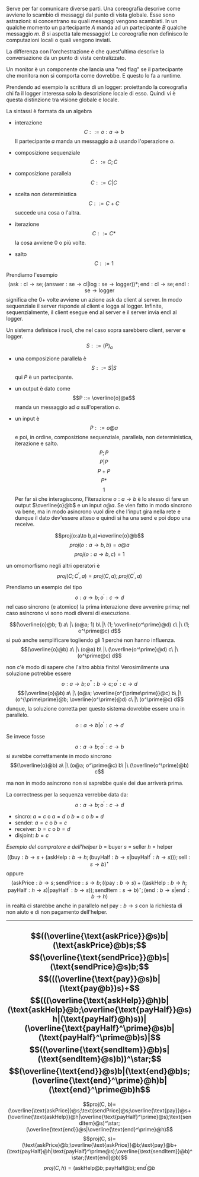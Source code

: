Serve per far comunicare diverse parti. Una coreografia descrive come avviene lo scambio di messaggi dal punto di vista globale.
Esse sono astrazioni: si concentrano su quali messaggi vengono scambiati. In un qualche momento un partecipante $A$ manda ad un partecipante $B$ qualche messaggio $m$. $B$ si aspetta tale messaggio!
Le coreografie non definisco le computazioni locali o quali vengono inviati.

La differenza con l'orchestrazione è che quest'ultima descrive la conversazione da un punto di vista centralizzato.

Un monitor è un componente che lancia una "red flag" se il partecipante che monitora non si comporta come dovrebbe. E questo lo fa a runtime.

Prendendo ad esempio la scrittura di un logger: proiettando la coreografia chi fa il logger interessa solo la descrizione locale di esso. Quindi vi è questa distinzione tra visione globale e locale.

La sintassi è formata da un algebra
- interazione
  $$C ::= o: a \to b$$
Il partecipante $a$ manda un messaggio a $b$ usando l'operazione $o$.

- composizione sequenziale
$$C ::= C;C$$
- composizione parallela
$$C ::= C|C$$
- scelta non deterministica
$$C ::= C+C$$
succede una cosa o l'altra.

- iterazione
$$C ::= C*$$
la cosa avviene 0 o più volte.

- salto
$$C::= 1$$


Prendiamo l'esempio
$$(\text{ask}: \text{cl} \to \text{se} ; (\text{answer}: \text{se} \to \text{cl} | \text{log}: \text{se} \to \text{logger}))*; \text{end}: \text{cl} \to \text{se}; \text{endl}: \text{se} \to \text{logger}$$
significa che $0+$ volte avviene un azione $\text{ask}$ da client al server. In modo sequenziale il server risponde al client e logga al logger. Infinite, sequenzialmente, il client esegue $\text{end}$ al server e il server invia $\text{endl}$ al logger.

Un sistema definisce i ruoli, che nel caso sopra sarebbero client, server e logger.
$$S ::= (P)_a$$
- una composizione parallela è
$$S::= S|S$$
qui $P$ è un partecipante.

- un output è dato come
$$P ::= \overline{o}@a$$
manda un messaggio ad $a$ sull'operation $o$.

- un input è
$$P::= o@a$$
e poi, in ordine, composizione sequenziale, parallela, non deterministica, iterazione e salto.
$$P;P$$
$$P|P$$
$$P+P$$
$$P*$$
$$1$$
Per far sì che interagiscono, l'iterazione $o:a\to b$ è lo stesso di fare un output $\overline{o}@b$ e un input $o@a$.
Se vien fatto in modo sincrono va bene, ma in modo asincrono vuol dire che l'input gira nella rete e dunque il dato dev'essere atteso e quindi si ha una $\text{send}$ e poi dopo una $\text{receive}$.

$$proj(o:a\to b,a)=\overline{o}@b$$
$$proj(o:a\to b,b)=o@a$$
$$proj(o:a\to b,c)=1$$

un omomorfismo negli altri operatori è
$$proj(C; C^\prime, a)= proj(C, a); proj(C^\prime, a)$$

Prendiamo un esempio del tipo
$$o: a \to b; o^\prime : c \to d$$
nel caso sincrono (e atomico) la prima interazione deve avvenire prima; nel caso asincrono vi sono modi diversi di esecuzione.

$$(\overline{o}@b; 1) a\ |\ (o@a; 1) b\ |\ (1; \overline{o^\prime}@d) c\ |\ (1; o^\prime@c) d$$
si può anche semplificare togliendo gli $1$ perché non hanno influenza.
$$(\overline{o}@b) a\ |\ (o@a) b\ |\ (\overline{o^\prime}@d) c\ |\ (o^\prime@c) d$$

non c'è modo di sapere che l'altro abbia finito! Verosimilmente una soluzione potrebbe essere
$$o: a \to b; o^{\prime\prime} : b \to c; o^\prime : c \to d$$
$$(\overline{o}@b) a\ |\ (o@a; \overline{o^{\prime\prime}}@c) b\ |\ (o^{\prime\prime}@b; \overline{o^\prime}@d) c\ |\ (o^\prime@c) d$$
dunque, la soluzione corretta per questo sistema dovrebbe essere una in parallelo.
$$o: a \to b| o^\prime : c \to d$$

Se invece fosse
$$o: a \to b; o^\prime : c \to b$$
si avrebbe correttamente in modo sincrono
$$(\overline{o}@b) a\ |\ (o@a; o^\prime@c) b\ |\ (\overline{o^\prime}@b) c$$

ma non in modo asincrono non si saprebbe quale dei due arriverà prima.

La correctness per la sequenza verrebbe data da:
$$o: a\to b; o^\prime: c \to d$$
- sincro: $a=c$ o $a=d$ o $b=c$ o $b=d$
- sender: $a=c$ o $b=c$
- receiver: $b=c$ o $b=d$
- disjoint: $b=c$

*Esempio del compratore e dell'helper*
$b$ = buyer
$s$ = seller
$h$ = helper
$$((\text{buy}:b \to s+(\text{askHelp}: b \to h ; (\text{buyHalf}: b \to s | \text{buyHalf}^\prime: h \to s ))); \text{sell}:s \to b)^\star$$
oppure
$$(\text{askPrice}: b \to s; \text{sendPrice}: s \to b; ((\text{pay}:b\to s) + ((\text{askHelp}:b \to h; \text{payHalf}: h \to s)|\text{payHalf}^\prime: b \to s)); \text{sendItem}:s \to b)^\star;(\text{end}:b \to s | \text{end}^\prime:b \to h)$$
in realtà ci starebbe anche in parallelo nel $\text{pay}: b \to s$ con la richiesta di non aiuto e di non pagamento dell'helper.

---
$$((\overline{\text{askPrice}}@s)b|(\text{askPrice}@b)s;$$
$$(\overline{\text{sendPrice}}@b)s|(\text{sendPrice}@s)b;$$
$$(((\overline{\text{pay}}@s)b|(\text{pay@b})s)+$$
$$(((\overline{\text{askHelp}}@h)b|(\text{askHelp}@b;\overline{\text{payHalf}}@s)h|(\text{payHalf}@h)s))|(\overline{\text{payHalf}^\prime}@s)b|(\text{payHalf}^\prime@b)s)|$$
$$((\overline{\text{sendItem}}@b)s|(\text{sendItem}@s)b))^\star;$$
$$(\overline{\text{end}}@s)b|(\text{end}@b)s;(\overline{\text{end}^\prime}@h)b|(\text{end}^\prime@b)h$$
---

$$proj(C, b)=(\overline{\text{askPrice}}@s;\text{sendPrice}@s;\overline{\text{pay}}@s+(\overline{\text{askHelp}}@h|\overline{\text{payHalf}^\prime}@s);\text{sendItem}@s)^\star;(\overline{\text{end}}@s|\overline{\text{end}^\prime}@h)$$
$$proj(C, s)=(\text{askPrice}@b;\overline{\text{askPrice}}@b;\text{pay}@b+(\text{payHalf}@h|\text{payHalf}^\prime@s);\overline{\text{sendItem}}@b)^\star;(\text{end}@b)$$
$$proj(C, h)=(\text{askHelp}@b;\text{payHalf@b});\text{end}^\prime@b$$
